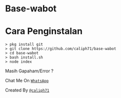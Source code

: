 # Base-wabot


# Cara Penginstalan
```
> pkg install git
> git clone https://github.com/caliph71/base-wabot
> cd base-wabot
> bash install.sh
> node index
```

Masih Gapaham/Error ?

Chat Me On 
[`WhatsApp`](https://wa.me/994400944782)



Created By [`@caliph71`](https://caliph71.xyz)

